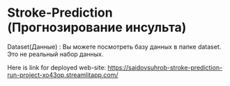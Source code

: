 # Stroke-Prediction (Прогнозирование инсульта)
Dataset(Данные) : Вы можете посмотреть базу данных в папке dataset. Это не реальный набор данных.

Here is link for deployed web-site: https://saidovsuhrob-stroke-prediction-run-project-xo43op.streamlitapp.com/